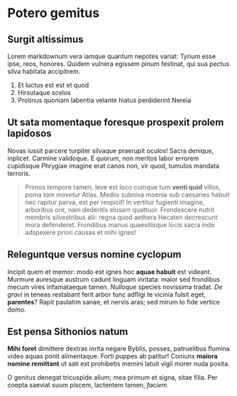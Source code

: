 # Potero gemitus

## Surgit altissimus

Lorem markdownum vera iamque quantum nepotes variat: Tyrium esse ipse, reos,
honores. Quidem vulnera egissem pinum festinat, qui sua pectus silva habitata
accipitrem.

1. Et luctus est est et quod
2. Hirsutaque scelus
3. Protinus quoniam labentia velante hiatus perdiderint Nereia

## Ut sata momentaque foresque prospexit prolem lapidosos

Novas iussit parcere turpiter silvaque praerupit oculos! Sacra denique,
inplicet. Carmine validoque. E quorum, non meritos labor errorem cupidisque
Phrygiae imagine erat canos non, vir quod, tumulos mandata terroris.

> Primos tempore tamen, leve est loco cumque tum **venti quid** villos, poma
> *tam movetur* Atlas. Mediis subnixa moenia sub caesaries habuit nec rapitur
> parva, est per respicit! In vertitur fugienti imagine, arboribus ore, nam
> dederitis elusam quattuor. Frondescere nutrit membris silvestribus alii: regna
> quod aethera Hecaten decrescunt mora defenderet. Frondibus manus quaesitisque
> locis sacra inde adspexere priori causas et mihi ignes!

## Releguntque versus nomine cyclopum

Incipit quem et memor: modo est ignes hoc **aquae habuit** est videant. Murmure
auresque austrum cadunt linguam inritata: maior sed frondibus mecum vires
infamataeque tamen. *Nulloque* species novissima tradat. *De gravi* in teneas
restabant ferit arbor tunc adfligi te vicinia fulsit eget, **parentes**? Rapit
paulatim sanae, et nervis aras; sed mirum Io fide vertice domo.

## Est pensa Sithonios natum

**Mihi foret** dimittere dextras inrita negare Byblis, posses, patruelibus
flumina video aquas ponit alimentaque. Forti puppes ab patitur! Coniunx **maiora
nomine remittant** ut sati est prohibetis memini latuit vigil morer nuda posita.

O genitus denegat tricuspide alium; mea primum et signa, sitae filia. Per coepta
saeviat suum piscem, lactentem tamen, *faciem*.
